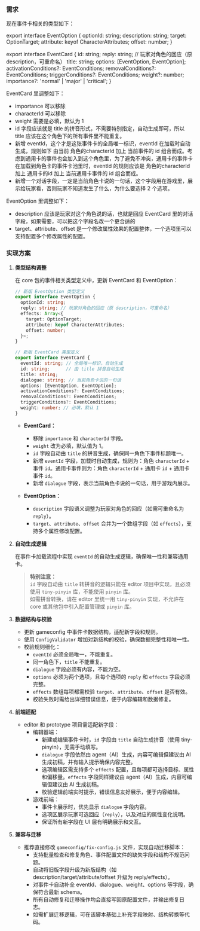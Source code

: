 ### 需求

现在事件卡相关的类型如下：

export interface EventOption {
  optionId: string;
  description: string;
  target: OptionTarget;
  attribute: keyof CharacterAttributes;
  offset: number;
}

export interface EventCard {
  id: string;
  reply: string; // 玩家对角色的回应（原 description，可重命名）
  title: string;
  options: [EventOption, EventOption];
  activationConditions?: EventConditions;
  removalConditions?: EventConditions;
  triggerConditions?: EventConditions;
  weight?: number;
  importance?: 'normal' | 'major' | 'critical';
}

EventCard 里调整如下：

- importance 可以移除
- characterId 可以移除
- weight 需要是必填，默认为 1
- id 字段应该就是 title 的拼音形式，不需要特别指定，自动生成即可，所以 title 应该在这个角色下的所有事件里不能重复。
- 新增 eventId，这个才是这张事件卡的全局唯一标识，eventId 在加载时自动生成，规则如下 由当前 角色的characterId 加上 当前事件的 id 组合而成。考虑到通用卡的事件也会加入到这个角色里，为了避免不冲突，通用卡的事件卡在加载到角色卡的事件卡池里时，eventId 的规则应该是 角色的characterId 加上 通用卡的id 加上 当前通用卡事件的 id 组合而成。
- 新增一个对话字段，一定是当前角色卡说的一句话，这个字段用在游戏里，展示给玩家看，否则玩家不知道发生了什么，为什么要选择 2 个选项。


EventOption 里调整如下：

- description 应该是玩家对这个角色说的话，也就是回应 EventCard 里的对话字段，如果需要，可以把这个字段名改一个更合适的
- target、attribute、offset 是一个修改属性效果的配置整体，一个选项里可以支持配置多个修改属性的配置。


### 实现方案

1. **类型结构调整**

   在 core 包的事件相关类型定义中，更新 EventCard 和 EventOption：
    ```typescript
    // 新版 EventOption 类型定义
    export interface EventOption {
      optionId: string;
      reply: string; // 玩家对角色的回应（原 description，可重命名）
      effects: Array<{
        target: OptionTarget;
        attribute: keyof CharacterAttributes;
        offset: number;
      }>;
    }

    // 新版 EventCard 类型定义
    export interface EventCard {
      eventId: string; // 全局唯一标识，自动生成
      id: string;      // 由 title 拼音自动生成
      title: string;
      dialogue: string; // 当前角色卡说的一句话
      options: [EventOption, EventOption];
      activationConditions?: EventConditions;
      removalConditions?: EventConditions;
      triggerConditions?: EventConditions;
      weight: number; // 必填，默认 1
    }
    ```
   - **EventCard：**
     - 移除 `importance` 和 `characterId` 字段。
     - `weight` 改为必填，默认值为 1。
     - `id` 字段自动由 `title` 的拼音生成，确保同一角色下事件标题唯一。
     - 新增 `eventId` 字段，加载时自动生成，规则为：角色 `characterId` + 事件 `id`。通用卡事件则为：角色 `characterId` + 通用卡 `id` + 通用卡事件 `id`。
     - 新增 `dialogue` 字段，表示当前角色卡说的一句话，用于游戏内展示。

   - **EventOption：**
     - `description` 字段语义调整为玩家对角色的回应（如需可重命名为 `reply`）。
     - `target`、`attribute`、`offset` 合并为一个数组字段（如 `effects`），支持多个属性修改配置。

2. **自动生成逻辑**

   在事件卡加载流程中实现 `eventId` 的自动生成逻辑，确保唯一性和兼容通用卡。

   > **特别注意：**  
   > `id` 字段自动由 `title` 转拼音的逻辑只能在 editor 项目中实现，且必须使用 `tiny-pinyin` 库，不能使用 `pinyin` 库。  
   > 如需拼音转换，请在 editor 里统一用 `tiny-pinyin` 实现，不允许在 core 或其他包中引入配置管理或 `pinyin` 库。

3. **数据结构与校验**

   - 更新 gameconfig 中事件卡数据结构，适配新字段和规则。
   - 使用 `ConfigValidator` 增加对新结构的校验，确保数据完整性和唯一性。
   - 校验规则细化：
     - `eventId` 必须全局唯一，不能重复。
     - 同一角色下，`title` 不能重复。
     - `dialogue` 字段必须有内容，不能为空。
     - `options` 必须为两个选项，且每个选项的 `reply` 和 `effects` 字段必须完整。
     - `effects` 数组每项都需校验 `target`、`attribute`、`offset` 是否有效。
     - 校验失败时需给出详细错误信息，便于内容编辑和数据修复。

4. **前端适配**

   - editor 和 prototype 项目需适配新字段：
     - 编辑器端：
       - 新建或编辑事件卡时，`id` 字段由 `title` 自动生成拼音（使用 tiny-pinyin），无需手动填写。
       - `dialogue` 字段依然由 agent（AI）生成，内容可编辑但建议由 AI 生成初稿，并有输入提示确保内容完整。
       - 选项编辑区需支持多个 `effects` 配置，且每项都可选择目标、属性和偏移量。`effects` 字段同样建议由 agent（AI）生成，内容可编辑但建议由 AI 生成初稿。
       - 校验逻辑前端实时提示，错误信息友好展示，便于内容编辑。
     - 游戏前端：
       - 事件卡展示时，优先显示 `dialogue` 字段内容。
       - 选项区展示玩家可选回应（`reply`），以及对应的属性变化说明。
       - 保证所有新字段在 UI 层有明确展示和交互。

5. **兼容与迁移**

   - 推荐直接修改 `gameconfig/fix-config.js` 文件，实现自动迁移脚本：
     - 支持批量检查和修复角色、事件配置文件的缺失字段和结构不规范问题。
     - 自动将旧版字段升级为新版结构（如 description/target/attribute/offset 升级为 reply/effects）。
     - 对事件卡自动补全 eventId、dialogue、weight、options 等字段，确保符合最新 schema。
     - 所有自动修复和迁移操作均会直接写回原配置文件，并输出修复日志。
     - 如需扩展迁移逻辑，可在该脚本基础上补充字段映射、结构转换等代码。